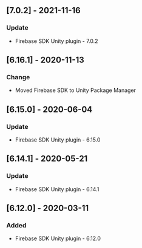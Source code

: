 ## [7.0.2] - 2021-11-16
### Update
- Firebase SDK Unity plugin - 7.0.2


## [6.16.1] - 2020-11-13
### Change
- Moved Firebase SDK to Unity Package Manager


## [6.15.0] - 2020-06-04
### Update
- Firebase SDK Unity plugin - 6.15.0


## [6.14.1] - 2020-05-21
### Update
- Firebase SDK Unity plugin - 6.14.1


## [6.12.0] - 2020-03-11
### Added
- Firebase SDK Unity plugin - 6.12.0
